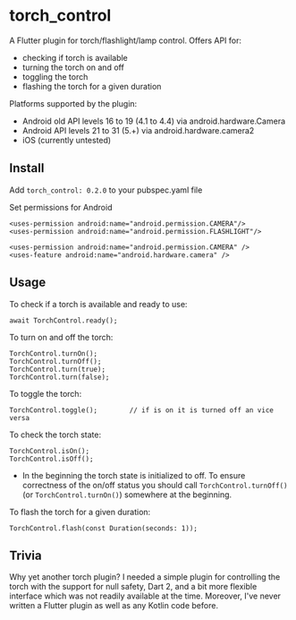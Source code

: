 # torch_control

A Flutter plugin for torch/flashlight/lamp control. Offers API for:
* checking if torch is available
* turning the torch on and off
* toggling the torch
* flashing the torch for a given duration

Platforms supported by the plugin:
* Android old API levels 16 to 19 (4.1 to 4.4) via android.hardware.Camera
* Android API levels 21 to 31 (5.+) via android.hardware.camera2
* iOS (currently untested)

## Install

Add  `torch_control: 0.2.0` to your pubspec.yaml file

Set permissions for Android

    <uses-permission android:name="android.permission.CAMERA"/>
    <uses-permission android:name="android.permission.FLASHLIGHT"/>

    <uses-permission android:name="android.permission.CAMERA" />
    <uses-feature android:name="android.hardware.camera" />

## Usage

To check if a torch is available and ready to use:

    await TorchControl.ready();

To turn on and off the torch:

    TorchControl.turnOn();
    TorchControl.turnOff();
    TorchControl.turn(true);
    TorchControl.turn(false);

To toggle the torch:

    TorchControl.toggle();        // if is on it is turned off an vice versa

To check the torch state:

    TorchControl.isOn();
    TorchControl.isOff();

* In the beginning the torch state is initialized to off. To ensure correctness of the on/off status
    you should call `TorchControl.turnOff()` (or `TorchControl.turnOn()`) somewhere at the beginning.

To flash the torch for a given duration:

    TorchControl.flash(const Duration(seconds: 1));

## Trivia

Why yet another torch plugin? I needed a simple plugin for controlling the torch with the support for null safety, Dart 2, and a bit more flexible interface which was not readily available at the time. Moreover, I've never written a Flutter plugin as well as any Kotlin code before.

